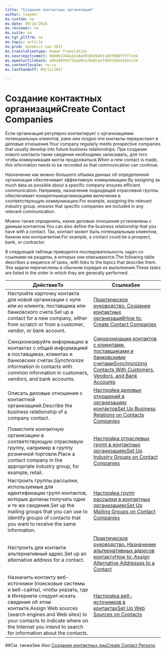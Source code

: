 ```yaml
---
title: "Создание контактных организаций"
author: jswymer
ms.custom: na
ms.date: 09/16/2016
ms.reviewer: na
ms.suite: na
ms.tgt_pltfrm: na
ms.topic: article
ms.prod: dynamics-nav-2017
ms.translationtype: Human Translation
ms.sourcegitcommit: 6b60b1344a1e18ad91863046110df880f75f7c04
ms.openlocfilehash: 44ba987e5f2bab05a70d8cbef4b92565d392c234
ms.contentlocale: ru-ru
ms.lasthandoff: 09/11/2017

---
```

# <a name="create-contact-companies"></a><span data-ttu-id="0d9be-102">Создание контактных организаций</span><span class="sxs-lookup"><span data-stu-id="0d9be-102">Create Contact Companies</span></span>
<span data-ttu-id="0d9be-103">Если организация регулярно контактирует с организациями потенциальных клиентов, рано или поздно эти контакты перерастают в деловые отношения.</span><span class="sxs-lookup"><span data-stu-id="0d9be-103">Your company regularly meets prospective companies that usually develop into future business relationships.</span></span> <span data-ttu-id="0d9be-104">При создании нового контакта такие сведения необходимо записывать, для того чтобы коммуникация могла продолжаться.</span><span class="sxs-lookup"><span data-stu-id="0d9be-104">When a new contact is made, this information needs to be recorded so that communication can continue.</span></span>

<span data-ttu-id="0d9be-105">Назначение как можно большего объема данных об определенной организации обеспечивает эффективную коммуникацию.</span><span class="sxs-lookup"><span data-stu-id="0d9be-105">By assigning as much data as possible about a specific company ensures efficient communication.</span></span> <span data-ttu-id="0d9be-106">Например, назначение подходящей отраслевой группы обеспечивает конкретныморганизациям включение в соответствующую коммуникацию.</span><span class="sxs-lookup"><span data-stu-id="0d9be-106">For example, assigning the relevant industry group, ensures that specific companies are included in any relevant communication.</span></span>

<span data-ttu-id="0d9be-107">Можно также определить, какие деловые отношения установлены с данным контактом.</span><span class="sxs-lookup"><span data-stu-id="0d9be-107">You can also define the business relationship that you have with a contact.</span></span> <span data-ttu-id="0d9be-108">Так, контакт может быть потенциальным клиентом, банком или контрагентом.</span><span class="sxs-lookup"><span data-stu-id="0d9be-108">For example, a contact could be a prospect, bank, or contractor.</span></span>

<span data-ttu-id="0d9be-109">В следующей таблице приводится последовательность задач со ссылками на разделы, в которых они описываются.</span><span class="sxs-lookup"><span data-stu-id="0d9be-109">The following table describes a sequence of tasks, with links to the topics that describe them.</span></span> <span data-ttu-id="0d9be-110">Эти задачи перечислены в обычном порядке их выполнения.</span><span class="sxs-lookup"><span data-stu-id="0d9be-110">These tasks are listed in the order in which they are generally performed.</span></span>

|<span data-ttu-id="0d9be-111">Действие</span><span class="sxs-lookup"><span data-stu-id="0d9be-111">To</span></span> |<span data-ttu-id="0d9be-112">Ссылка</span><span class="sxs-lookup"><span data-stu-id="0d9be-112">See</span></span> |
|---|----|
|<span data-ttu-id="0d9be-113">Настройте карточку контакта для новой организации с нуля или из клиента, поставщика или банковского счета.</span><span class="sxs-lookup"><span data-stu-id="0d9be-113">Set up a contact for a new company, either from scratch or from a customer, vendor, or bank account.</span></span>|[<span data-ttu-id="0d9be-114">Практическое руководство. Создание контактных организаций</span><span class="sxs-lookup"><span data-stu-id="0d9be-114">How to: Create Contact Companies</span></span>](marketing-how-create-contact-companies.md)|
|<span data-ttu-id="0d9be-115">Синхронизируйте информацию в контактах с общей информацией в поставщиках, клиентах и банковских счетах.</span><span class="sxs-lookup"><span data-stu-id="0d9be-115">Synchronize information in contacts with common information in customers, vendors, and bank accounts.</span></span>|[<span data-ttu-id="0d9be-116">Синхронизация контактов с клиентами, поставщиками и банковскими счетами</span><span class="sxs-lookup"><span data-stu-id="0d9be-116">Synchronizing Contacts With Customers, Vendors, and Bank Accounts</span></span>](marketing-synchronize-contacts-customers-vendors-bank-accounts.md)|
|<span data-ttu-id="0d9be-117">Описать деловые отношения с контактной организацией.</span><span class="sxs-lookup"><span data-stu-id="0d9be-117">Describe the business relationship of a company contact.</span></span>|[<span data-ttu-id="0d9be-118">Настройка деловых отношений в организациях контактов</span><span class="sxs-lookup"><span data-stu-id="0d9be-118">Set Up Business Relations on Contacts Companies</span></span>](marketing-business-relations.md)|
|<span data-ttu-id="0d9be-119">Поместите контактную организацию в соответствующую отраслевую группу, например в группу розничной торговли.</span><span class="sxs-lookup"><span data-stu-id="0d9be-119">Place a contact company in the appropriate industry group, for example, retail.</span></span>|[<span data-ttu-id="0d9be-120">Настройка отраслевых групп в контактных организациях</span><span class="sxs-lookup"><span data-stu-id="0d9be-120">Set Up Industry Groups on Contact Companies</span></span>](marketing-industry-groups.md)|
|<span data-ttu-id="0d9be-121">Настроить группы рассылки, используемые для идентификации групп контактов, которые должны получать одни и те же сведения.</span><span class="sxs-lookup"><span data-stu-id="0d9be-121">Set up the mailing groups that you can use to identify groups of contacts that you want to receive the same information.</span></span>|[<span data-ttu-id="0d9be-122">Настройка групп рассылки в контактных организациях</span><span class="sxs-lookup"><span data-stu-id="0d9be-122">Set Up Mailing Groups on Contact Companies</span></span>](marketing-mailing-groups.md)|
|<span data-ttu-id="0d9be-123">Настроить для контакта альтернативный адрес.</span><span class="sxs-lookup"><span data-stu-id="0d9be-123">Set up an alternative address for a contact.</span></span>|[<span data-ttu-id="0d9be-124">Практическое руководство. Назначение альтернативных адресов контакту</span><span class="sxs-lookup"><span data-stu-id="0d9be-124">How to: Assign Alternative Addresses to a Contact</span></span>](marketing-how-assign-alternative-address.md)|
|<span data-ttu-id="0d9be-125">Назначить контакту веб-источники (поисковые системы и веб-сайты), чтобы указать, где в Интернете следует искать сведения об этом контакте.</span><span class="sxs-lookup"><span data-stu-id="0d9be-125">Assign Web sources (search engines and Web sites) to your contacts to indicate where on the Internet you intend to search for information about the contacts.</span></span>|[<span data-ttu-id="0d9be-126">Настройка веб-источников в контактах</span><span class="sxs-lookup"><span data-stu-id="0d9be-126">Set Up Web Sources on Contacts</span></span>](marketing-web-sources.md)|

##<a name="see-also"></a><span data-ttu-id="0d9be-127">См. также</span><span class="sxs-lookup"><span data-stu-id="0d9be-127">See Also</span></span>
[<span data-ttu-id="0d9be-128">Создание контактных лиц</span><span class="sxs-lookup"><span data-stu-id="0d9be-128">Create Contact Persons</span></span>](marketing-create-contact-persons.md)

